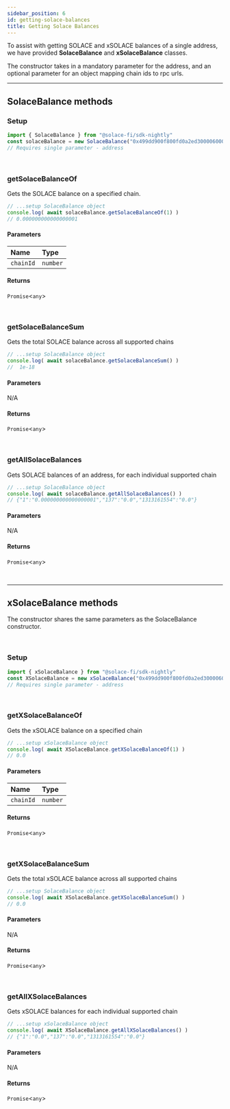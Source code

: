 ```yaml
---
sidebar_position: 6
id: getting-solace-balances
title: Getting Solace Balances
---
```


To assist with getting SOLACE and xSOLACE balances of a single address, we have provided **SolaceBalance** and **xSolaceBalance** classes.

The constructor takes in a mandatory parameter for the address, and an optional parameter for an object mapping chain ids to rpc urls.

---

## **SolaceBalance methods**

### **Setup**
```js
import { SolaceBalance } from "@solace-fi/sdk-nightly"
const solaceBalance = new SolaceBalance("0x499dd900f800fd0a2ed300006000a57f00fa009b")
// Requires single parameter - address
```

<br/>

### **getSolaceBalanceOf**

Gets the SOLACE balance on a specified chain.

```js
// ...setup SolaceBalance object
console.log( await solaceBalance.getSolaceBalanceOf(1) )
// 0.000000000000000001
```

#### Parameters

| Name | Type |
| :------ | :------ |
| `chainId` | `number` |

#### Returns

`Promise`<`any`\>

<br/>

### **getSolaceBalanceSum**

Gets the total SOLACE balance across all supported chains

```js
// ...setup SolaceBalance object
console.log( await solaceBalance.getSolaceBalanceSum() )
//  1e-18
```

#### Parameters

N/A

#### Returns

`Promise`<`any`\>

<br/>

### **getAllSolaceBalances**

Gets SOLACE balances of an address, for each individual supported chain

```js
// ...setup SolaceBalance object
console.log( await solaceBalance.getAllSolaceBalances() )
// {"1":"0.000000000000000001","137":"0.0","1313161554":"0.0"}
```

#### Parameters

N/A

#### Returns

`Promise`<`any`\>

<br/>

---

## **xSolaceBalance methods**

The constructor shares the same parameters as the SolaceBalance constructor.

<br/>

### **Setup**
```js
import { xSolaceBalance } from "@solace-fi/sdk-nightly"
const XSolaceBalance = new xSolaceBalance("0x499dd900f800fd0a2ed300006000a57f00fa009b")
// Requires single parameter - address
```

<br/>

### **getXSolaceBalanceOf**

Gets the xSOLACE balance on a specified chain

```js
// ...setup xSolaceBalance object
console.log( await XSolaceBalance.getXSolaceBalanceOf(1) )
// 0.0
```

#### Parameters

| Name | Type |
| :------ | :------ |
| `chainId` | `number` |

#### Returns

`Promise`<`any`\>

<br/>

### **getXSolaceBalanceSum**

Gets the total xSOLACE balance across all supported chains

```js
// ...setup SolaceBalance object
console.log( await XSolaceBalance.getXSolaceBalanceSum() )
// 0.0
```

#### Parameters

N/A

#### Returns

`Promise`<`any`\>

<br/>

### **getAllXSolaceBalances**

Gets xSOLACE balances for each individual supported chain

```js
// ...setup xSolaceBalance object
console.log( await XSolaceBalance.getAllXSolaceBalances() )
// {"1":"0.0","137":"0.0","1313161554":"0.0"}
```

#### Parameters

N/A

#### Returns

`Promise`<`any`\>